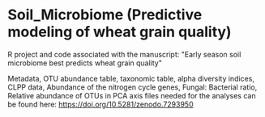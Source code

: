 # Soil_Microbiome (Predictive modeling of wheat grain quality)
R project and code associated with the manuscript: "Early season soil microbiome best predicts wheat grain quality"

Metadata, OTU abundance table, taxonomic table, alpha diversity indices, CLPP data, Abundance of the nitrogen cycle genes, Fungal: Bacterial ratio, Relative abundance of OTUs in PCA axis files needed for the analyses can be found here:
https://doi.org/10.5281/zenodo.7293950
